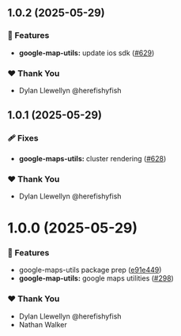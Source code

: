 ## 1.0.2 (2025-05-29)

### 🚀 Features

- **google-map-utils:** update ios sdk ([#629](https://github.com/NativeScript/plugins/pull/629))

### ❤️ Thank You

- Dylan Llewellyn @herefishyfish

## 1.0.1 (2025-05-29)

### 🩹 Fixes

- **google-maps-utils:** cluster rendering ([#628](https://github.com/NativeScript/plugins/pull/628))

### ❤️ Thank You

- Dylan Llewellyn @herefishyfish

# 1.0.0 (2025-05-29)

### 🚀 Features

- google-maps-utils package prep ([e91e449](https://github.com/NativeScript/plugins/commit/e91e449))
- **google-map-utils:** google maps utilities ([#298](https://github.com/NativeScript/plugins/pull/298))

### ❤️ Thank You

- Dylan Llewellyn @herefishyfish
- Nathan Walker